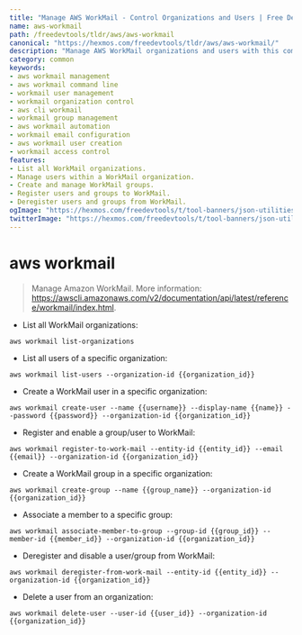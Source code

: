 ```yaml
---
title: "Manage AWS WorkMail - Control Organizations and Users | Free DevTools"
name: aws-workmail
path: /freedevtools/tldr/aws/aws-workmail
canonical: "https://hexmos.com/freedevtools/tldr/aws/aws-workmail/"
description: "Manage AWS WorkMail organizations and users with this command-line tool. Control users, groups, and email configurations. Free online tool, no registration required."
category: common
keywords:
- aws workmail management
- aws workmail command line
- workmail user management
- workmail organization control
- aws cli workmail
- workmail group management
- aws workmail automation
- workmail email configuration
- aws workmail user creation
- workmail access control
features:
- List all WorkMail organizations.
- Manage users within a WorkMail organization.
- Create and manage WorkMail groups.
- Register users and groups to WorkMail.
- Deregister users and groups from WorkMail.
ogImage: "https://hexmos.com/freedevtools/t/tool-banners/json-utilities-banner.png"
twitterImage: "https://hexmos.com/freedevtools/t/tool-banners/json-utilities-banner.png"
---
```


# aws workmail

> Manage Amazon WorkMail.
> More information: <https://awscli.amazonaws.com/v2/documentation/api/latest/reference/workmail/index.html>.

- List all WorkMail organizations:

`aws workmail list-organizations`

- List all users of a specific organization:

`aws workmail list-users --organization-id {{organization_id}}`

- Create a WorkMail user in a specific organization:

`aws workmail create-user --name {{username}} --display-name {{name}} --password {{password}} --organization-id {{organization_id}}`

- Register and enable a group/user to WorkMail:

`aws workmail register-to-work-mail --entity-id {{entity_id}} --email {{email}} --organization-id {{organization_id}}`

- Create a WorkMail group in a specific organization:

`aws workmail create-group --name {{group_name}} --organization-id {{organization_id}}`

- Associate a member to a specific group:

`aws workmail associate-member-to-group --group-id {{group_id}} --member-id {{member_id}} --organization-id {{organization_id}}`

- Deregister and disable a user/group from WorkMail:

`aws workmail deregister-from-work-mail --entity-id {{entity_id}} --organization-id {{organization_id}}`

- Delete a user from an organization:

`aws workmail delete-user --user-id {{user_id}} --organization-id {{organization_id}}`

